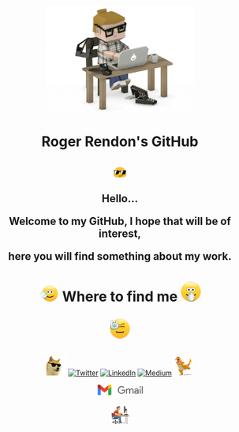 <p align="center">
  <img src="https://github.com/rogerrendons/rogerrendons/blob/main/Programmer.gif" width="300">
</p>
<h1 align="center">Roger Rendon's GitHub</h1>

<h2 align="center"><img src="https://github.com/rogerrendons/rogerrendons/blob/main/Glases.gif" width="30">
  
  Hello...
  
  Welcome to my GitHub, I hope that will be of interest,
  
  here you will find something about my work.
</h2>

<!-- <h2>
My Stats...
[![Anurag's GitHub stats](https://github-readme-stats.vercel.app/api?username=rogerrendons)](https://github.com/anuraghazra/github-readme-stats)
[![Top Langs](https://github-readme-stats.vercel.app/api/top-langs/?username=rogerrendons&layout=compact)](https://github.com/anuraghazra/github-readme-stats)
[![Top Langs](https://github-readme-stats.vercel.app/api/top-langs/?username=rogerrendons&langs_count=8)](https://github.com/anuraghazra/github-readme-stats) -->


<h1 align="center">
  <img src="https://github.com/rogerrendons/rogerrendons/blob/main/Five.gif" width="40">
  Where to find me 
  <img src="https://github.com/rogerrendons/rogerrendons/blob/main/Clap.gif" width="40">
  <p align="center"><img src="https://github.com/rogerrendons/rogerrendons/blob/main/Rock.gif" width="40"></p>
</h1>
<p align="center">
  <img src="https://github.com/rogerrendons/rogerrendons/blob/main/Dog.gif" width="40">
  <a href="https://twitter.com/RogerRendons" target="_blank"><img alt="Twitter" src="https://img.shields.io/badge/twitter-%231DA1F2.svg?&style=for-the-badge&logo=twitter&logoColor=white" /></a>
  <a href="https://www.linkedin.com/in/roger-rendon/" target="_blank"><img alt="LinkedIn" src="https://img.shields.io/badge/linkedin-%230077B5.svg?&style=for-the-badge&logo=linkedin&logoColor=white" /></a>
  <a href="https://medium.com/@roger-rendon" target="_blank"><img alt="Medium" src="https://img.shields.io/badge/medium-%2312100E.svg?&style=for-the-badge&logo=medium&logoColor=white" /></a>
  <img src="https://github.com/rogerrendons/rogerrendons/blob/main/Dino.gif" width="40">
  <p align="center"><a href="mailto:rogerrendons@gmail.com" target="_blank"><img alt="Medium" src="https://github.com/rogerrendons/rogerrendons/blob/main/Google_Gmail.jpg"  width="95"/></a></p>
  <p align="center"><img src="https://github.com/rogerrendons/rogerrendons/blob/main/ProgramerPC.gif" width="40"></p>
</p>
